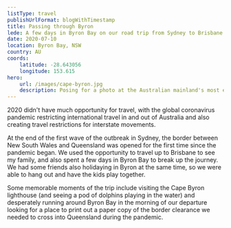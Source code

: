 ```yaml
---
listType: travel
publishUrlFormat: blogWithTimestamp
title: Passing through Byron
lede: A few days in Byron Bay on our road trip from Sydney to Brisbane.
date: 2020-07-10
location: Byron Bay, NSW
country: AU
coords:
    latitude: -28.643056
    longitude: 153.615
hero:
    url: /images/cape-byron.jpg
    description: Posing for a photo at the Australian mainland's most easterly point.
---
```


2020 didn't have much opportunity for travel, with the global coronavirus pandemic restricting international travel in and out of Australia and also creating travel restrictions for interstate movements. 

At the end of the first wave of the outbreak in Sydney, the border between New South Wales and Queensland was opened for the first time since the pandemic began.  We used the opportunity to travel up to Brisbane to see my family, and also spent a few days in Byron Bay to break up the journey. We had some friends also holidaying in Byron at the same time, so we were able to hang out and have the kids play together. 

Some memorable moments of the trip include visiting the Cape Byron lighthouse (and seeing a pod of dolphins playing in the water) and desperately running around Byron Bay in the morning of our departure looking for a place to print out a paper copy of the border clearance we needed to cross into Queensland during the pandemic. 